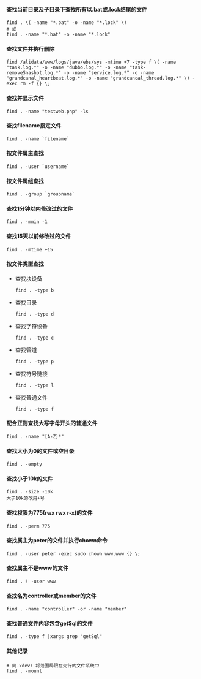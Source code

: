 

#### 查找当前目录及子目录下查找所有以.bat或.lock结尾的文件
    find . \( -name "*.bat" -o -name "*.lock" \)
    # 或
    find . -name "*.bat" -o -name "*.lock"

#### 查找文件并执行删除
    find /alidata/www/logs/java/ebs/sys -mtime +7 -type f \( -name "task.log.*" -o -name "dubbo.log.*" -o -name "task-removeSnashot.log.*" -o -name "service.log.*" -o -name "grandcanal_heartbeat.log.*" -o -name "grandcancal_thread.log.*" \) -exec rm -f {} \;

#### 查找并显示文件
    find . -name "testweb.php" -ls

#### 查找filename指定文件
    find . -name `filename`

#### 按文件属主查找
    find . -user `username`

#### 按文件属组查找
    find . -group `groupname`

#### 查找1分钟以内修改过的文件
    find . -mmin -1

#### 查找15天以前修改过的文件
    find . -mtime +15

#### 按文件类型查找
- 查找块设备
	~~~
	find . -type b
	~~~
- 查找目录
	~~~
	find . -type d
	~~~
- 查找字符设备
    ~~~
    find . -type c
    ~~~
- 查找管道
    ~~~
    find . -type p
    ~~~
- 查找符号链接
    ~~~
    find . -type l
    ~~~
- 查找普通文件
    ~~~
    find . -type f
    ~~~

#### 配合正则查找大写字母开头的普通文件
    find . -name "[A-Z]*"

#### 查找大小为0的文件或空目录
    find . -empty

#### 查找小于10k的文件
    find . -size -10k
    大于10k的改用+号

#### 查找权限为775(rwx rwx r-x)的文件
	find . -perm 775

#### 查找属主为peter的文件并执行chown命令
	find . -user peter -exec sudo chown www.www {} \;

#### 查找属主不是www的文件
	find . ! -user www

#### 查找名为controller或member的文件
	find . -name "controller" -or -name "member"

#### 查找普通文件内容包含getSql的文件
	find . -type f |xargs grep "getSql"

#### 其他记录
    # 同-xdev: 将范围局限在先行的文件系统中
    find . -mount



